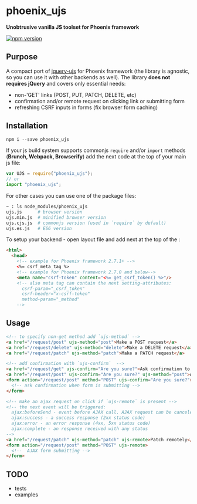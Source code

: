 # phoenix_ujs

**Unobtrusive vanilla JS toolset for Phoenix framework**

[![npm version](https://badge.fury.io/js/phoenix_ujs.svg)](https://badge.fury.io/js/phoenix_ujs)

## Purpose

A compact port of [jquery-ujs](https://github.com/rails/jquery-ujs) for Phoenix framework (the library is agnostic, so
  you can use it with other backends as well). The library **does not requires jQuery** and covers only essential needs:

- non-'GET' links (POST, PUT, PATCH, DELETE, etc)
- confirmation and/or remote request on clicking link or submitting form
- refreshing CSRF inputs in forms (fix browser form caching)

## Installation

```js
npm i --save phoenix_ujs
```
If your js build system supports commonjs `require` and/or `import` methods (**Brunch, Webpack, Browserify**) add the
next code at the top of your main js file:

```js
var UJS = require("phoenix_ujs");
// or
import "phoenix_ujs";
```

For other cases you can use one of the package files:
``` bash
~ : ls node_modules/phoenix_ujs
ujs.js      # browser version
ujs.min.js  # minified browser version
ujs.cjs.js  # commonjs version (used in `require` by default)
ujs.es.js   # ES6 version
```
To setup your backend - open layout file and add next at the top of the **<head>**:

```html
<html>
  <head>
    <!-- example for Phoenix framework 2.7.1+ -->
    <%= csrf_meta_tag %>
    <!-- example for Phoenix framework 2.7.0 and below-->
    <meta name="csrf-token" content="<%= get_csrf_token() %>"/>
    <!-- also meta tag can contain the next setting-attributes:
      csrf-param="_csrf_token"
      csrf-header="x-csrf-token"
      method-param="_method"
    -->
```

## Usage

```html
<!-- to specify non-get method add `ujs-method` -->
<a href="/request/post" ujs-method="post">Make a POST request</a>
<a href="/request/delete" ujs-method="delete">Make a DELETE request</a>
<a href="/request/patch" ujs-method="patch">Make a PATCH request</a>
```

```html
<!-- add confirmation with `ujs-confirm`  -->
<a href="/request/get" ujs-confirm="Are you sure?">Ask confirmation to open link</a>
<a href="/request/post" ujs-confirm="Are you sure?" ujs-method="post">Ask confirmation to make a POST request</a>
<form action="/request/post" method="POST" ujs-confirm="Are you sure?">
  <!-- ask confirmation when form is submitting -->
</form>
```

```html
<!-- make an ajax request on click if `ujs-remote` is present -->
<!-- the next event will be triggered:
  ajax:beforeSend - event before AJAX call. AJAX request can be canceled if handler will return `false`
  ajax:success - a success response (2xx status code)
  ajax:error - an error response (4xx, 5xx status code)
  ajax:complete - an response received with any status
-->
<a href="/request/patch" ujs-method="patch" ujs-remote>Patch remotely</a>
<form action="/request/post" method="POST" ujs-remote>
  <!--  AJAX form submitting -->
</form>
```

## TODO
- tests
- examples
